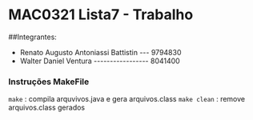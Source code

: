 # MAC0321 Lista7 - Trabalho

##Integrantes:

* Renato Augusto Antoniassi Battistin --- 9794830
* Walter Daniel Ventura ----------------- 8041400

### Instruções MakeFile
`make` : compila arquvivos.java e gera arquivos.class
`make clean` : remove arquivos.class gerados